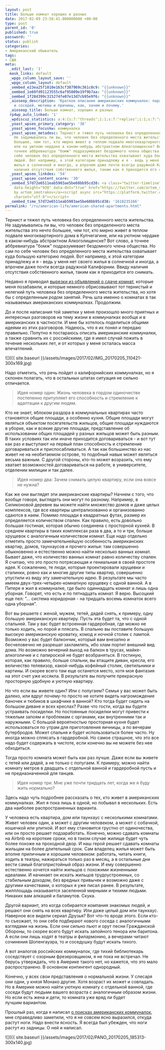 ```yaml
---
layout: post
title: Больше комнат хороших и разных
date: 2017-02-09 23:58:41.000000000 +00:00
type: post
parent_id: '0'
published: true
password: ''
status: publish
categories:
- Американский обыватель
tags:
- США
meta:
  _edit_last: '1'
  mask_links: default
  _wpgo_column_layout_save: ''
  _wpgo_column_layout: default
  _oembed_e23ea25f1010e163cf387969c361c0c9: "{{unknown}}"
  _oembed_1e69fd91123555c6af95809e19f9b7aa: "{{unknown}}"
  _oembed_1f28d399c315274fe07e13d7cb95e9f6: "{{unknown}}"
  _aioseop_description: 'Краткое описание американских коммуналок: параметры комнат
    и соседей, мотивы и причины, как, зачем и почему.'
  _aioseop_title: Больше комнат, хороших и разных
  rp4wp_auto_linked: '1'
  _wpdiscuz_statistics: a:4:{s:7:"threads";i:1;s:7:"replies";i:1;s:7:"authors";i:2;s:14:"recent_authors";a:2:{i:0;O:8:"stdClass":3:{s:20:"comment_author_email";s:25:"artem.smotrakov@gmail.com";s:14:"comment_author";s:5:"artem";s:7:"user_id";s:1:"1";}i:1;O:8:"stdClass":3:{s:20:"comment_author_email";s:21:"irishdrakon@gmail.com";s:14:"comment_author";s:6:"Iren4k";s:7:"user_id";s:1:"0";}}}
  _yoast_wpseo_primary_category: '38'
  _yoast_wpseo_focuskw: коммуналка
  _yoast_wpseo_metadesc: Тернист и тяжел путь человека без определенного места жительства.
    Не задумывались ли вы, что человек без определенного места жительства это нечто
    большее, чем тот, кто мирно живет в теплом подвале многоквартирного дома в Купчегагине,
    или на уютном чердаке в каком-нибудь абстрактном Алкоголищенске? Вот слово, а
    точнее аббревиатура "бомж" подразумевает бездомного члена общества. Но сам по
    себе человек без определенного места жительства охватывает куда большую категорию
    людей. Вот например, к этой категории принадлежу и я - ведь у меня нет своего
    жилья в солнечной и иногда, а впрочем даже почти всегда радужной Калифорнии. Ввиду
    наличия отсутствия собственного жилья, таким как я приходится его снимать.
  _yoast_wpseo_linkdex: '54'
  _yoast_wpseo_content_score: '30'
  _oembed_57d72e6511eab5903ae5be60bb95cd38: <a class="twitter-timeline" data-width="625"
    data-height="938" data-dnt="true" href="https://twitter.com/artem_smotrakov?ref_src=twsrc%5Etfw">Tweets
    by artem_smotrakov</a><script async src="https://platform.twitter.com/widgets.js"
    charset="utf-8"></script>
  _oembed_time_57d72e6511eab5903ae5be60bb95cd38: '1618235166'
permalink: "/ru/american-life/american-shared-apartments.html"
---
```

Тернист и тяжел путь человека без определенного места жительства. Не задумывались ли вы, что человек без определенного места жительства это нечто большее, чем тот, кто мирно живет в теплом подвале многоквартирного дома в Купчегагине, или на уютном чердаке в каком-нибудь абстрактном Алкоголищенске? Вот слово, а точнее аббревиатура "бомж" подразумевает бездомного члена общества. Но сам по себе человек без определенного места жительства охватывает куда большую категорию людей. Вот например, к этой категории принадлежу и я - ведь у меня нет своего жилья в солнечной и иногда, а впрочем даже почти всегда радужной Калифорнии. Ввиду наличия отсутствия собственного жилья, таким как я приходится его снимать.

Недавно я приводил [вырезки из объявлений о сдаче комнат](http://blog.gypsyengineer.com/american-life/looking-for-roommates-in-america.html), которые меня позабавили, и которые немного обрисовывают тот тернистый и нелегкий путь человека без определенного места жительства, но хотя бы с определенным родом занятий. Речь шла именно о комнатах в так называемых американских коммуналках. Продолжим.

До и после написания той заметки&nbsp;у меня произошло&nbsp;много приятных и интересных разговоров на тему жизни в коммуналках вообще и в американских в частности. И мне бы хотелось поделиться общими идеями из этих разговоров. Надеюсь, что я их понял и передаю правильно. Попутно я постараюсь описать американские коммуналки, а также сравнить их с российскими, где я имел случай пожить в течение нескольких лет, и от которых у меня осталась масса впечатлений.

![]({{ site.baseurl }}/assets/images/2017/02/IMG_20170205_110421-300x169.jpg)



Надо отметить, что речь пойдет о калифорнийских коммуналках, но я склонен полагать, что в остальных штатах ситуация не сильно отличается.

> Идея номер один: Жизнь человека в гордом одиночестве постепенно притупляет его способность и стремление к адаптации к другим людям.

Кто не знает, яблоком раздора в коммунальных квартирах часто становятся общие площади, а особенно кухня. Общие площади могут являться объектом посягательств жильцов, общие площади нуждаются в уборке, как и всякие другие площади, представление об использовании общих площадей у разных жильцов может быть разным. В таких условиях так или иначе приходится договариваться - и вот тут как раз и выступают на первый план способность и стремление договариваться и приспосабливаться. А так как большинство из нас живет не на необитаемом острове, то подобный навык может являться весьма важным. С другой стороны, кто-то может возразить, что ему хватает возможностей договариваться на работе, в университете, отделении милиции и так далее.

> Идея номер два: Зачем снимать целую квартиру, если она вовсе не нужна?

Как же они выглядят эти американские квартиры? Начнем с того, что вообще говоря, выглядеть они могут по разному. Например, в Силиконовой деревне вы можете найти множество домов и даже целых комплексов, где все квартиры централизованно и организованно сдаются в наем. Помимо площади в квадратных футах, размер их определяется количеством спален. Как правило, есть довольно большая гостиная, которая обычно соединена с просторной кухней. В среднем квартиры в таких комплексах раза в два, а то и три, больше хрущевок с аналогичным&nbsp;количеством комнат. Еще надо отдельно отметить просто замечательнейшую особенность американских квартир, домов, таунхаусов и прочего жилья: там совершенно обыкновенно и естественно можно найти несколько ванных комнат. Бывает даже, что количество ванных комнат равно количеству спален. Я считаю, что это просто потрясающая и гениальная в своей простоте идея. К сожалению, те люди, которые проектировали хрущевки и сталинки, ровно как и многие другие типы квартир, совершенно упустили из виду эту замечательную идею. В результате мы часто имеем двух-трех-четырех-комнатную хрущевку с одной ванной. А в Питере я жил в коммуналке, где было одиннадцать комнат и лишь одна уборная. Говорят, что есть и по пятнадцать комнат. Я верю. Высоцкий еще пел: "... система коридорная - на тридцать восемь комнаток всего одна уборная".

Вот вы решаете с женой, мужем, тетей, дядей снять, к примеру, одну большую американскую квартиру. Пусть эта будет та, что с одной спальней. Там у вас будет встроенная гардеробная, где можно не только ходить, но порой и плясать. В спальню&nbsp;вы поставите большую высокую американскую кроватку, комод и ночной столик с лампой. Возможно у вас будет балкончик, который вам внезапно и бесчеловечно не разрешат захламлять, ибо хлам портит внешний вид дома. Но возможно вечерний выход на балкон в трусах, майке-алкоголичке и с папироской не будет возбраняться. В гостиную, которая, как правило, больше спальни, вы втащите&nbsp;диван, кресла, его величество телевизор, какой-нибудь кофейный столик, светильники и картины. И скорее всего там еще останется место, хотя моя фантазия на этот счет уже иссякла. В результате вы получите прекрасную просторную удобную и уютную квартиру.

Но что если вы живете один? Или с попугаем? Семья у вас может быть далеко, или вдруг почему-то&nbsp;просто не хотите видеть нагромождение баночек и тюбиков в шкафчике в ванной? Кто тогда будет сидеть на большом диване и всех креслах? Разве что гости, когда вы будете устраивать посиделки. Но постоянные посиделки могут привести к тяжелым запоям и проблемам с органами, как внутренними так и наружными. С большой вероятностью просторная кухня будет использоваться по утрам для приготовления яичницы, а по вечерам бутербродов. Может спальня и будет использоваться более часто. Ну иногда можно сплясать в гардеробной. Но самое страшное, что это все надо будет содержать в чистоте, если конечно вы не можете без нее обходиться.

Тогда просто комната может быть как раз лучше. Даже если вы живете с тетей или дядей, а не только с попугаем. К примеру, можно найти комнату метров в двадцать с отдельной ванной и гардеробной пусть и не предназначенной для танцев.

> Идея номер три: Мне уже почти тридцать лет, когда же я буду жить нормально?

Здесь надо чуть подробнее рассказать о тех, кто живет в американских коммуналках. Жил я пока лишь в одной, но побывал в нескольких. Есть два наиболее распространенных варианта.

У человека есть квартира, дом или таунхаус с несколькими комнатами. Живет человек один, а может с другим человеком, а может с собачкой, кошечкой или улиткой. И вот ему становится грустно от одиночества, или он просто решает подзаработать. Конечно, можно сдавать комнаты на Airbnb на короткие сроки, но в таком случае жилище будет чуть более похоже на проходной двор. И наш герой решает сдавать комнаты жильцам на более длительный срок. Сам владелец жилья может быть вполне приличным&nbsp;и хорошим человеком: работать, читать книги, ходить в театры, нажираться только раз в месяц, а в остальные дни вести самый благопристойный образ жизни. И ему совершенно естественно хочется найти жильцов с похожими жизненными идеалами. И начинает он искать жильцов трудоустроенных, со стабильным доходом, без вредных привычек и возможно даже с другими качествами, о которых я уже писал ранее. В результате, жилплощадь оказывается заселенной мирными и тихими людьми. Никаких вам алкашей и баламутов. Скука.

Другой вариант, это когда собирается компания знакомых людей, и решают они снять на всех квартиру. Или даже целый дом или таунхаус. Наверное все видели сериал Друзья? Вот что-то вроде этого. Если кто-то съезжает, то они себе подбирают нового соседа с аналогичными взглядами на жизнь. Если они сильно пьют и орут песни Гражданской Обороны, то скорее всего будут искать запойного&nbsp;тенора или баритона. А если они лишь ходят в театры и филармонию, а вечерами читают сочинения Шопенгауэра, то и соседушку будут искать тихого.

А вот аналогов российских коммуналок, где тихий библиотекарь соседствует с озорным фрезеровщиком, я не пока не встречал. Не берусь утверждать, что в Америке такого нет, но кажется, что это мало распространено. В основном контингент однородный.

Конечно, у всех свои представления о нормальной жизни. У слесаря они одни, у князя Монако другие. Хотя возраст их может и совпадать. Но в Америке можно найти уютную комнату с отдельной ванной, где соседи будут людьми вашего возраста с аналогичным образом жизни. Но если есть жена и дети, то комната уже вряд ли будет лучшим&nbsp;вариантом.

Прошлый раз, когда я написал [о поисках американских коммуналок](http://blog.gypsyengineer.com/american-life/looking-for-roommates-in-america.html), мне справедливо заметили, что я не совсем ясно выразился, откуда растут ноги. Надо внести ясность. Я всегда был убежден, что ноги растут из задницы. О ней&nbsp;и написал.

![]({{ site.baseurl }}/assets/images/2017/02/PANO_20170205_185313-300x140.jpg)

